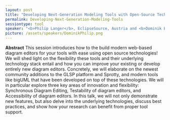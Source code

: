 ```yaml
---
layout: post
title: "Developing Next-Generation Modeling Tools with Open-Source Technologies"
permalink: Developing-Next-Generation-Modeling-Tools
sessiontype: tool
speaker: "<b>Philip Langer</b>, EclipseSource, Austria and <b>Dominik Bork</b>, TU Wien, Austria"
picture: /assets/speakers/DominikPhilip.png
---
```


**Abstract**
This session introduces how to the build modern web-based diagram editors for your tools with ease using 
open source technologies! We will shed light on the flexibility these tools and their underlying technology 
stack entail and how you can improve your existing or develop entirely new diagram editors. Concretely, 
we will elaborate on the newest community additions to the GLSP platform and Sprotty, and modern tools 
like bigUML that have been developed on top of these technologies. We will in particular explore three 
key areas of innovation and flexibility: Synchronous Diagram Editing, Testability of diagram editors,
and Accessibility of diagram editors. In this talk, we will not only demonstrate new features, but also delve 
into the underlying technologies, discuss best practices, and show how your research can benefit from proper tool support.
